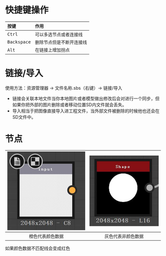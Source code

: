 # 快捷键操作
|按键|作用
|:-|:-
|<kbd>Ctrl</kbd>|可以多选节点或者连接线
|<kbd>Backspace</kbd>|删除节点但是不断开连接线
|<kbd>Alt</kbd>|在链接上增加拐点

# 链接/导入
使用方法：资源管理器 -> 文件名称.sbs（右键）-> 链接/导入
+ 链接会关联本地文件当你本地图片或者模型做出修改后会对进行一个同步，但如果你把外部的图片删除或者移动位置SD内文件就会丢失。
+ 导入相当于把图像直接导入进工程文件，当外部文件被删除的时候他也还会在SD文件中。

# 节点

![image](./images/1.jpg)| ![image](./images/2.jpg)
|:-:|:-:
|橙色代表颜色数据|灰色代表非颜色数据

如果颜色数据不匹配线会变成红色